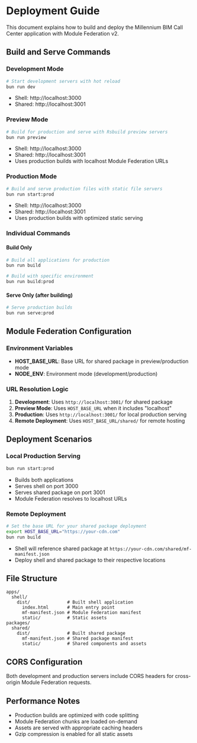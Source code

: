 # Deployment Guide

This document explains how to build and deploy the Millennium BIM Call Center application with Module Federation v2.

## Build and Serve Commands

### Development Mode
```bash
# Start development servers with hot reload
bun run dev
```
- Shell: http://localhost:3000
- Shared: http://localhost:3001

### Preview Mode
```bash
# Build for production and serve with Rsbuild preview servers
bun run preview
```
- Shell: http://localhost:3000
- Shared: http://localhost:3001
- Uses production builds with localhost Module Federation URLs

### Production Mode
```bash
# Build and serve production files with static file servers
bun run start:prod
```
- Shell: http://localhost:3000  
- Shared: http://localhost:3001
- Uses production builds with optimized static serving

### Individual Commands

#### Build Only
```bash
# Build all applications for production
bun run build

# Build with specific environment
bun run build:prod
```

#### Serve Only (after building)
```bash
# Serve production builds
bun run serve:prod
```

## Module Federation Configuration

### Environment Variables

- **HOST_BASE_URL**: Base URL for shared package in preview/production mode
- **NODE_ENV**: Environment mode (development/production)

### URL Resolution Logic

1. **Development**: Uses `http://localhost:3001/` for shared package
2. **Preview Mode**: Uses `HOST_BASE_URL` when it includes "localhost"
3. **Production**: Uses `http://localhost:3001/` for local production serving
4. **Remote Deployment**: Uses `HOST_BASE_URL/shared/` for remote hosting

## Deployment Scenarios

### Local Production Serving
```bash
bun run start:prod
```
- Builds both applications
- Serves shell on port 3000
- Serves shared package on port 3001
- Module Federation resolves to localhost URLs

### Remote Deployment
```bash
# Set the base URL for your shared package deployment
export HOST_BASE_URL="https://your-cdn.com"
bun run build
```
- Shell will reference shared package at `https://your-cdn.com/shared/mf-manifest.json`
- Deploy shell and shared package to their respective locations

## File Structure

```
apps/
  shell/
    dist/              # Built shell application
      index.html       # Main entry point
      mf-manifest.json # Module Federation manifest
      static/          # Static assets
packages/
  shared/
    dist/              # Built shared package
      mf-manifest.json # Shared package manifest
      static/          # Shared components and assets
```

## CORS Configuration

Both development and production servers include CORS headers for cross-origin Module Federation requests.

## Performance Notes

- Production builds are optimized with code splitting
- Module Federation chunks are loaded on-demand
- Assets are served with appropriate caching headers
- Gzip compression is enabled for all static assets
